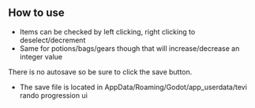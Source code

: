 ## How to use
+ Items can be checked by left clicking, right clicking to deselect/decrement
+ Same for potions/bags/gears though that will increase/decrease an integer value

There is no autosave so be sure to click the save button. 
+ The save file is located in AppData/Roaming/Godot/app_userdata/tevi rando progression ui
